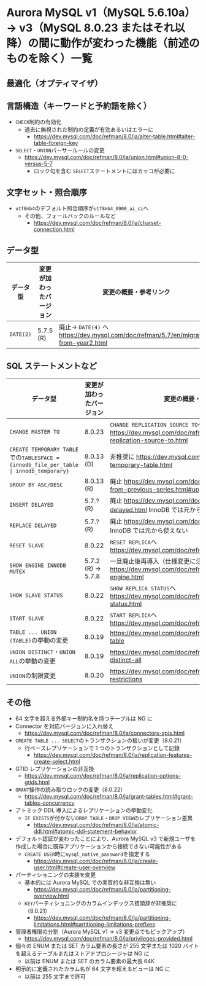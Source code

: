 # Aurora MySQL v1（MySQL 5.6.10a）→ v3（MySQL 8.0.23 またはそれ以降）の間に動作が変わった機能（前述のものを除く）一覧

## 最適化（オプティマイザ）


## 言語構造（キーワードと予約語を除く）

- `CHECK`制約の有効化
  - 過去に無視された制約の定義が有効あるいはエラーに
    - https://dev.mysql.com/doc/refman/8.0/ja/alter-table.html#alter-table-foreign-key
- `SELECT`・`UNION`パーサールールの変更
  - https://dev.mysql.com/doc/refman/8.0/ja/union.html#union-8-0-versus-5-7
    - ロック句を含む `SELECT`ステートメントにはカッコが必要に

## 文字セット・照合順序

- `utf8mb4`のデフォルト照合順序が`utf8mb4_0900_ai_ci`へ
  - その他、フォールバックのルールなど
    - https://dev.mysql.com/doc/refman/8.0/ja/charset-connection.html

## データ型

| データ型 | 変更が加わったバージョン | 変更の概要・参考リンク |
| ---- | ---- | ---- |
| `DATE(2)` | 5.7.5 (R) | 廃止→ `DATE(4)` へ https://dev.mysql.com/doc/refman/5.7/en/migrating-from-year2.html |

## SQL ステートメントなど

| データ型 | 変更が加わったバージョン | 変更の概要・参考リンク |
| ---- | ---- | ---- |
| `CHANGE MASTER TO` | 8.0.23 | `CHANGE REPLICATION SOURCE TO`へ https://dev.mysql.com/doc/refman/8.0/ja/change-replication-source-to.html |
| `CREATE TEMPORARY TABLE`での`TABLESPACE = {innodb_file_per_table \| innodb_temporary}` | 8.0.13 (D) | 非推奨に https://dev.mysql.com/doc/refman/8.0/ja/create-temporary-table.html |
| `GROUP BY ASC/DESC` | 8.0.13 (R) | 廃止 https://dev.mysql.com/doc/refman/8.0/ja/upgrading-from-previous-series.html#upgrade-sql-changes |
| `INSERT DELAYED` | 5.7.? (R) | 廃止 https://dev.mysql.com/doc/refman/5.7/en/insert-delayed.html InnoDB では元から使えない |
| `REPLACE DELAYED` | 5.7.? (R) | 廃止 https://dev.mysql.com/doc/refman/5.7/en/replace.html InnoDB では元から使えない |
| `RESET SLAVE` | 8.0.22 | `RESET REPLICA`へ https://dev.mysql.com/doc/refman/8.0/ja/reset-replica.html |
| `SHOW ENGINE INNODB MUTEX` | 5.7.2 (R) → 5.7.8 | 一旦廃止後再導入（仕様変更に注意） https://dev.mysql.com/doc/refman/5.7/en/show-engine.html |
| `SHOW SLAVE STATUS` | 8.0.22 | `SHOW REPLICA STATUS`へ https://dev.mysql.com/doc/refman/8.0/ja/show-replica-status.html |
| `START SLAVE` | 8.0.22 | `START REPLICA`へ https://dev.mysql.com/doc/refman/8.0/ja/start-replica.html |
| `TABLE ... UNION (TABLE)`の挙動の変更 | 8.0.19 | https://dev.mysql.com/doc/refman/8.0/ja/union.html#union-table |
| `UNION DISTINCT`・`UNION ALL`の挙動の変更 | 8.0.19 | https://dev.mysql.com/doc/refman/8.0/ja/union.html#union-distinct-all |
| `UNION`の制限変更 | 8.0.20 | https://dev.mysql.com/doc/refman/8.0/ja/union.html#union-restrictions |

## その他

- 64 文字を超える外部キー制約名を持つテーブルは NG に
- Connector を対応バージョンに入れ替え
  - https://dev.mysql.com/doc/refman/8.0/ja/connectors-apis.html
- `CREATE TABLE ... SELECT`のトランザクションの扱いが変更（8.0.21）
  - 行ベースレプリケーションで 1 つのトランザクションとして記録
    - https://dev.mysql.com/doc/refman/8.0/ja/replication-features-create-select.html
- GTID レプリケーションの非互換
  -  https://dev.mysql.com/doc/refman/8.0/ja/replication-options-gtids.html
- `GRANT`操作の読み取りロックの変更（8.0.22）
  - https://dev.mysql.com/doc/refman/8.0/ja/grant-tables.html#grant-tables-concurrency
- アトミック DDL 導入によるレプリケーションの挙動変化
  - `IF EXISTS`が付かない`DROP TABLE`・`DROP VIEW`のレプリケーション差異
    - https://dev.mysql.com/doc/refman/8.0/ja/atomic-ddl.html#atomic-ddl-statement-behavior
- デフォルト認証が変わったことにより、Aurora MySQL v3 で新規ユーザを作成した場合に既存アプリケーションから接続できない可能性がある
  - `CREATE USER`時に`mysql_native_password`を指定する
    - https://dev.mysql.com/doc/refman/8.0/ja/create-user.html#create-user-overview
- パーティショニングの実装を変更
  - 基本的には Aurora MySQL での実質的な非互換は無い
    - https://dev.mysql.com/doc/refman/8.0/ja/partitioning-overview.html
  - `KEY`パーティショニングのカラムインデックス接頭辞が非推奨に（8.0.21）
    - https://dev.mysql.com/doc/refman/8.0/ja/partitioning-limitations.html#partitioning-limitations-prefixes
- 管理者権限の分割（Aurora MySQL v1 → v3 変更点でもピックアップ）
  - https://dev.mysql.com/doc/refman/8.0/ja/privileges-provided.html
- 個々の ENUM または SET カラム要素の長さが 255 文字または 1020 バイトを超えるテーブルまたはストアドプロシージャは NG に
  - 以前は ENUM または SET のカラム要素の最大長 64K
- 明示的に定義されたカラム名が 64 文字を超えるビューは NG に
  - 以前は 255 文字まで許可
